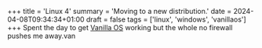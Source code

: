 +++
title = 'Linux 4'
summary = 'Moving to a new distribution.'
date = 2024-04-08T09:34:34+01:00
draft = false
tags = ['linux', 'windows', 'vanillaos']
+++
Spent the day to get [Vanilla OS](https://vanillaos.org/) working but the whole no firewall pushes me away.van
